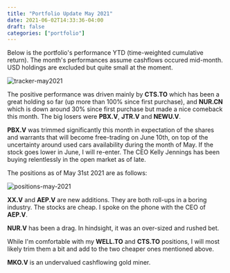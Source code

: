 ```yaml
---
title: "Portfolio Update May 2021"
date: 2021-06-02T14:33:36-04:00
draft: false
categories: ["portfolio"]
---
```


Below is the portfolio's performance YTD (time-weighted cumulative return). The month's performances assume cashflows occured mid-month. USD holdings are excluded but quite small at the moment.

![tracker-may2021](/images/tracker-may2021.png)

The positive performance was driven mainly by **CTS.TO** which has been a great holding so far (up more than 100% since first purchase), and **NUR.CN** which is down around 30% since first purchase but made a nice comeback this month. The big losers were **PBX.V**, **JTR.V** and **NEWU.V**.

**PBX.V** was trimmed significantly this month in expectation of the shares and warrants that will become free-trading on June 10th, on top of the uncertainty around used cars availability during the month of May. If the stock goes lower in June, I will re-enter. The CEO Kelly Jennings has been buying relentlessly in the open market as of late.

The positions as of May 31st 2021 are as follows:

![positions-may-2021](/images/positions-may-2021.png)

**XX.V** and **AEP.V** are new additions. They are both roll-ups in a boring industry. The stocks are cheap. I spoke on the phone with the CEO of **AEP.V**.

**NUR.V** has been a drag. In hindsight, it was an over-sized and rushed bet. 

While I'm comfortable with my **WELL.TO** and **CTS.TO** positions, I will most likely trim them a bit and add to the two cheaper ones mentioned above.

**MKO.V** is an undervalued cashflowing gold miner.



